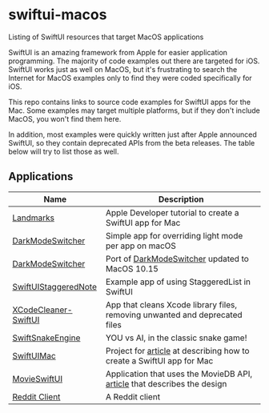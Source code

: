 # swiftui-macos
Listing of SwiftUI resources that target MacOS applications

SwiftUI is an amazing framework from Apple for easier application programming. The majority of code examples out there are targeted for iOS. SwiftUI works just as well on MacOS, but it's frustrating to search the Internet for MacOS examples only to find they were coded specifically for iOS.

This repo contains links to source code examples for SwiftUI apps for the Mac. Some examples may target multiple platforms, but if they don't include MacOS, you won't find them here.

In addition, most examples were quickly written just after Apple announced SwiftUI, so they contain deprecated APIs from the beta releases. The table below will try to list those as well.

## Applications

| Name | Description |
| --- | --- |
| [Landmarks](https://developer.apple.com/tutorials/swiftui/creating-a-macos-app) | Apple Developer tutorial to create a SwiftUI app for Mac |
| [DarkModeSwitcher](https://github.com/mackuba/DarkModeSwitcher) | Simple app for overriding light mode per app on macOS |
| [DarkModeSwitcher](https://github.com/donarb/DarkModeSwitcher) | Port of [DarkModeSwitcher](https://github.com/mackuba/DarkModeSwitcher) updated to MacOS 10.15 |
| [SwiftUIStaggeredNote](https://github.com/alfianlosari/SwiftUIStaggeredNote) | Example app of using StaggeredList in SwiftUI |
| [XCodeCleaner-SwiftUI](https://github.com/waylybaye/XcodeCleaner-SwiftUI) | App that cleans Xcode library files, removing unwanted and deprecated files |
| [SwiftSnakeEngine](https://github.com/neoneye/SwiftSnakeEngine) | YOU vs AI, in the classic snake game! |
| [SwiftUIMac](https://github.com/trozware/swiftui-mac) | Project for [article](https://troz.net/post/2019/swiftui-for-mac-1/) at describing how to create a SwiftUI app for Mac |
| [MovieSwiftUI](https://github.com/Dimillian/MovieSwiftUI) | Application that uses the MovieDB API, [article](https://medium.com/better-programming/collection-making-a-real-world-application-with-swiftui-4f9bc8c7fb71) that describes the design |
| [Reddit Client](https://github.com/carson-katri/reddit-swiftui) | A Reddit client |

